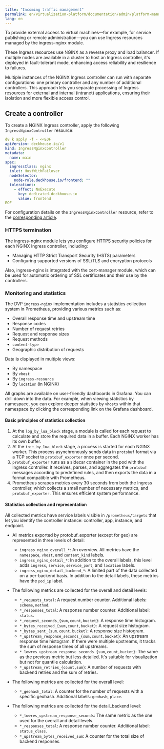 ```yaml
---
title: "Incoming traffic management"
permalink: en/virtualization-platform/documentation/admin/platform-management/network/ingress.html
lang: en
---
```


To provide external access to virtual machines—for example, for service publishing or remote administration—you can use Ingress resources managed by the ingress-nginx module.

These Ingress resources use NGINX as a reverse proxy and load balancer.
If multiple nodes are available in a cluster to host an Ingress controller, it's deployed in fault-tolerant mode,
enhancing access reliability and resilience to failures.

Multiple instances of the NGINX Ingress controller can run with separate configurations:
one primary controller and any number of additional controllers.
This approach lets you separate processing of Ingress resources for external and internal (intranet) applications,
ensuring their isolation and more flexible access control.

## Create a controller

To create a NGINX Ingress controller, apply the following `IngressNginxController` resource:

```yaml
d8 k apply -f - <<EOF
apiVersion: deckhouse.io/v1
kind: IngressNginxController
metadata:
  name: main
spec:
  ingressClass: nginx
  inlet: HostWithFailover
  nodeSelector:
    node-role.deckhouse.io/frontend: ""
  tolerations:
    - effect: NoExecute
      key: dedicated.deckhouse.io
      value: frontend
EOF
```

For configuration details on the `IngressNginxController` resource, refer to the [corresponding article](../../../../reference/cr/ingressnginxcontroller.html).

### HTTPS termination

The ingress-nginx module lets you configure HTTPS security policies for each NGINX Ingress controller, including:

- Managing HTTP Strict Transport Security (HSTS) parameters
- Configuring supported versions of SSL/TLS and encryption protocols

Also, ingress-nginx is integrated with the cert-manager module,
which can be used for automatic ordering of SSL certificates and their use by the controllers.

### Monitoring and statistics

The DVP `ingress-nginx` implementation includes a statistics collection system in Prometheus,
providing various metrics such as:

- Overall response time and upstream time
- Response codes
- Number of request retries
- Request and response sizes
- Request methods
- `content-type`
- Geographic distribution of requests

Data is displayed in multiple views:

- By namespace
- By `vhost`
- By `ingress-resource`
- By `location` (in NGINX)

All graphs are available on user-friendly dashboards in Grafana.
You can drill down into the data.
For example, when viewing statistics by namespace, you can explore deeper statistics by `vhosts` within that namespace
by clicking the corresponding link on the Grafana dashboard.

#### Basic principles of statistics collection

1. At the `log_by_lua_block` stage, a module is called for each request to calculate and store the required data in a buffer.
    Each NGINX worker has its own buffer.
1. At the `init_by_lua_block` stage, a process is started for each NGINX worker.
    This process asynchronously sends data in `protobuf` format via a TCP socket to `protobuf_exporter` once per second.
1. `protobuf_exporter` runs as a sidecar container in the pod with the Ingress controller.
    It receives, parses, and aggregates the `protobuf` messages according to predefined rules,
    and then exports the data in a format compatible with Prometheus.
1. Prometheus scrapes metrics every 30 seconds from both the Ingress controller,
    which collects a small number of necessary metrics, and `protobuf_exporter`.
    This ensures efficient system performance.

#### Statistics collection and representation

All collected metrics have service labels visible in `/prometheus/targets` that let you identify the controller instance: controller, app, instance, and endpoint.

- All metrics exported by protobuf_exporter (except for geo) are represented in three levels of detail:
  - `ingress_nginx_overall_*`: An overview. All metrics have the `namespace`, `vhost`, and `content_kind` labels.
  - `ingress_nginx_detail_*`: In addition to the overall labels, this level adds `ingress`, `service`, `service_port`, and `location` labels.
  - `ingress_nginx_detail_backend_*`: A limited part of the data collected on a per-backend basis.
  In addition to the detail labels, these metrics have the `pod_ip` label.

- The following metrics are collected for the overall and detail levels:
  - `*_requests_total`: A request number counter. Additional labels: `scheme`, `method`.
  - `*_responses_total`: A response number counter. Additional label: `status`.
  - `*_request_seconds_{sum,count,bucket}`: A response time histogram.
  - `*_bytes_received_{sum,count,bucket}`: A request size histogram.
  - `*_bytes_sent_{sum,count,bucket}`: A response size histogram.
  - `*_upstream_response_seconds_{sum,count,bucket}`: An upstream response time histogram.
  If there were multiple upstreams, it tracks the sum of response times of all upstreams.
  - `*_lowres_upstream_response_seconds_{sum,count,bucket}`: The same as the previous metric but less detailed.
  It's suitable for visualization but not for quantile calculation.
  - `*_upstream_retries_{count,sum}`: A number of requests with backend retries and the sum of retries.

- The following metrics are collected for the overall level:
  - `*_geohash_total`: A counter for the number of requests with a specific geohash. Additional labels: `geohash`, `place`.

- The following metrics are collected for the detail_backend level:
  - `*_lowres_upstream_response_seconds`: The same metric as the one used for the overall and detail levels.
  - `*_responses_total`: A response number counter. Additional label: `status_class`.
  - `*_upstream_bytes_received_sum`: A counter for the total size of backend responses.
